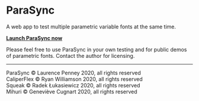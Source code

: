 # ParaSync

A web app to test multiple parametric variable fonts at the same time.

[**Launch ParaSync now**](https://lorp.github.io/parasync/parasync.html)

Please feel free to use ParaSync in your own testing and for public demos of parametric fonts. Contact the author for licensing.

---

ParaSync © Laurence Penney 2020, all rights reserved  
CaliperFlex © Ryan Williamson 2020, all rights reserved  
Squeak © Radek Łukasiewicz 2020, all rights reserved  
Mihuri © Geneviève Cugnart 2020, all rights reserved  
